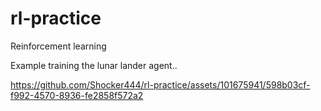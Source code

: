 # rl-practice
Reinforcement learning

Example training the lunar lander agent..



https://github.com/Shocker444/rl-practice/assets/101675941/598b03cf-f992-4570-8936-fe2858f572a2

